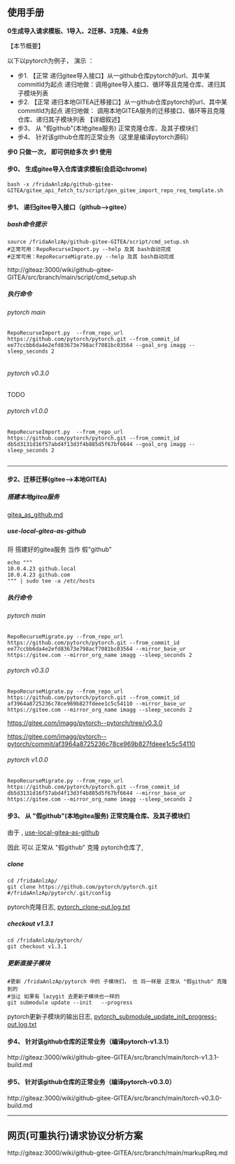 ## 使用手册

**0生成导入请求模板、1导入、2迁移、3克隆、4业务**

【本节概要】

以下以pytorch为例子， 演示 ：

- 步1. 【正常 递归gitee导入接口】从一github仓库pytorch的url、其中某commitId为起点  递归地做：调用gitee导入接口、循环等且克隆仓库、递归其子模块列表
- 步2. 【正常 递归本地GITEA迁移接口】从一github仓库pytorch的url、其中某commitId为起点  递归地做： 调用本地GITEA服务的迁移接口、循环等且克隆仓库、递归其子模块列表
【详细叙述】
- 步3、 从 "假github"(本地gitea服务) 正常克隆仓库、及其子模块们
- 步4、 针对该github仓库的正常业务（这里是编译pytorch源码）

**步0 只做一次， 即可供给多次 步1 使用**

#### 步0、 生成gitee导入仓库请求模板(会启动chrome)


```bash -x /fridaAnlzAp/github-gitee-GITEA/gitee_api_fetch_ts/script/gen_gitee_import_repo_req_template.sh```

#### 步1、 递归gitee导入接口（github-->gitee）

#####  bash命令提示
```shell
source /fridaAnlzAp/github-gitee-GITEA/script/cmd_setup.sh
#正常可用：RepoRecurseImport.py --help 及其 bash自动完成
#正常可用：RepoRecurseMigrate.py --help 及其 bash自动完成
```

http://giteaz:3000/wiki/github-gitee-GITEA/src/branch/main/script/cmd_setup.sh

##### 执行命令



######  pytorch main

```shell
RepoRecurseImport.py  --from_repo_url https://github.com/pytorch/pytorch.git --from_commit_id ee77ccbb6da4e2efd83673e798acf7081bc03564 --goal_org imagg --sleep_seconds 2 
    
```


######  pytorch v0.3.0

TODO


######  pytorch v1.0.0

```shell
RepoRecurseImport.py  --from_repo_url https://github.com/pytorch/pytorch.git --from_commit_id db5d3131d16f57abd4f13d3f4b885d5f67bf6644 --goal_org imagg --sleep_seconds 2 
    
```


----


#### 步2、迁移迁移(gitee-->本地GITEA)

#####  搭建本地gitea服务

[gitea_as_github.md](http://giteaz:3000/wiki/github-gitee-GITEA/src/branch/main/migrate2GITEA/gitea_as_github.md)


##### use-local-gitea-as-github

将 搭建好的gitea服务 当作 假"github" 
```shell
echo """
10.0.4.23 github.local
10.0.4.23 github.com
""" | sudo tee -a /etc/hosts
```


##### 执行命令

######  pytorch main

```shell
RepoRecurseMigrate.py --from_repo_url https://github.com/pytorch/pytorch.git --from_commit_id ee77ccbb6da4e2efd83673e798acf7081bc03564 --mirror_base_ur https://gitee.com --mirror_org_name imagg --sleep_seconds 2 
```

######  pytorch v0.3.0

```shell
RepoRecurseMigrate.py --from_repo_url https://github.com/pytorch/pytorch.git --from_commit_id af3964a8725236c78ce969b827fdeee1c5c54110 --mirror_base_ur https://gitee.com --mirror_org_name imagg --sleep_seconds 2 
```

https://gitee.com/imagg/pytorch--pytorch/tree/v0.3.0

https://gitee.com/imagg/pytorch--pytorch/commit/af3964a8725236c78ce969b827fdeee1c5c54110

######  pytorch v1.0.0

```shell
RepoRecurseMigrate.py --from_repo_url https://github.com/pytorch/pytorch.git --from_commit_id db5d3131d16f57abd4f13d3f4b885d5f67bf6644 --mirror_base_ur https://gitee.com --mirror_org_name imagg --sleep_seconds 2 
```

#### 步3、 从 "假github"(本地gitea服务) 正常克隆仓库、及其子模块们

由于 , [use-local-gitea-as-github](http://giteaz:3000/wiki/github-gitee-GITEA#use-local-gitea-as-github)

因此 可以 正常从 "假github" 克隆 pytorch仓库了,

#####  clone
```shell
cd /fridaAnlzAp/
git clone https://github.com/pytorch/pytorch.git
#/fridaAnlzAp/pytorch/.git/config
```
pytorch克隆日志, [pytorch_clone-out.log.txt](http://giteaz:3000/wiki/github-gitee-GITEA/src/branch/main/migrate2GITEA/doc/pytorch_clone-out.log.txt)


##### checkout v1.3.1
```shell
cd /fridaAnlzAp/pytorch/
git checkout v1.3.1
```

##### 更新直接子模块 
```shell
#更新 /fridaAnlzAp/pytorch 中的 子模块们， 也 将一样是 正常从 "假github" 克隆到的
#当让 如果有 lazygit 去更新子模块也一样的
git submodule update --init   --progress 
```
pytorch更新子模块的输出日志, [pytorch_submodule_update_init_progress-out.log.txt](http://giteaz:3000/wiki/github-gitee-GITEA/src/branch/main/migrate2GITEA/doc/pytorch_submodule_update_init_progress-out.log.txt)



#### 步4、 针对该github仓库的正常业务（编译pytorch-v1.3.1）

http://giteaz:3000/wiki/github-gitee-GITEA/src/branch/main/torch-v1.3.1-build.md

#### 步5、 针对该github仓库的正常业务（编译pytorch-v0.3.0）

http://giteaz:3000/wiki/github-gitee-GITEA/src/branch/main/torch-v0.3.0-build.md

----

## 网页(可重执行)请求协议分析方案

 http://giteaz:3000/wiki/github-gitee-GITEA/src/branch/main/markupReq.md